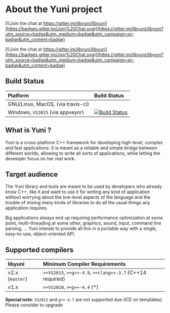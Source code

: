 
About the Yuni project
======================

[![Join the chat at https://gitter.im/libyuni/libyuni](https://badges.gitter.im/Join%20Chat.svg)](https://gitter.im/libyuni/libyuni?utm_source=badge&utm_medium=badge&utm_campaign=pr-badge&utm_content=badge)

[![Join the chat at https://gitter.im/libyuni/libyuni](https://badges.gitter.im/Join%20Chat.svg)](https://gitter.im/libyuni/libyuni?utm_source=badge&utm_medium=badge&utm_campaign=pr-badge&utm_content=badge)


Build Status
------------

| Platform  | Build Status |
| :------------- | :------------- |
| GNU/Linux, MacOS, (via travis-ci)  |   |
| Windows, `VS2015` (via appveyor)  | [![Build Status](https://ci.appveyor.com/api/projects/status/github/libyuni/libyuni)](https://ci.appveyor.com/project/milipili/libyuni)  |


What is Yuni ?
--------------

Yuni is a cross-platform C++ framework for developing high-level, complex and
fast applications. It is meant as a reliable and simple bridge between
different worlds, allowing to write all sorts of applications, while
letting the developer focus on her real work.



Target audience
---------------

The Yuni library and tools are meant to be used by developers who
already know C++, like it and want to use it for writing any kind of
application without worrying about the low-level aspects of the
language and the trouble of mixing many kinds of libraries to do all
the usual things any application requires.

Big applications always end up requiring performance optimization at
some point, multi-threading at some other, graphics, sound, input,
command line parsing, ... Yuni intends to provide all this in a portable
way with a single, easy-to-use, object-oriented API.


Supported compilers
-------------------

| libyuni  | Minimum Compiler Requirements |
| :------------- | :------------- |
| v2.x {`master`}  | `>=VS2015`, `>=g++-4.9`, `>=clang++-3.7` {C++14 required} |
| v1.x | `>=VS2010`, `>=g++-4.4` (*) |

**Special note**: `VS2012` and `g++-4.7` are not supported due (ICE on templates). Please consider to upgrade
